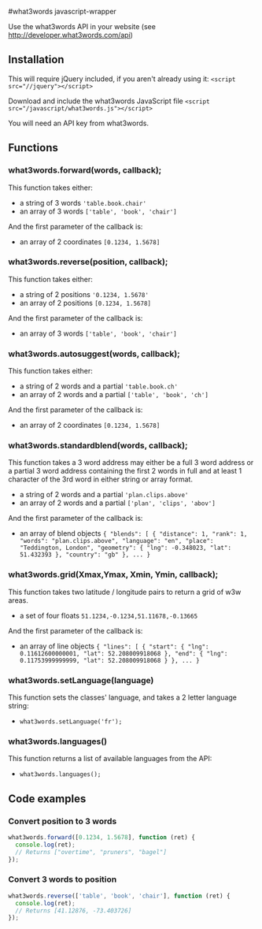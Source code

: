 #what3words javascript-wrapper

Use the what3words API in your website (see http://developer.what3words.com/api)


## Installation

This will require jQuery included, if you aren't already using it:
`<script src="//jquery"></script>`

Download and include the what3words JavaScript file
`<script src="/javascript/what3words.js"></script>`

You will need an API key from what3words.

## Functions

### what3words.forward(words, callback);
This function takes either:
- a string of 3 words `'table.book.chair'`
- an array of 3 words `['table', 'book', 'chair']`

And the first parameter of the callback is:
- an array of 2 coordinates `[0.1234, 1.5678]`

### what3words.reverse(position, callback);
This function takes either:
- a string of 2 positions `'0.1234, 1.5678'`
- an array of 2 positions `[0.1234, 1.5678]`

And the first parameter of the callback is:
- an array of 3 words `['table', 'book', 'chair']`

### what3words.autosuggest(words, callback);
This function takes either:
- a string of 2 words and a partial `'table.book.ch'`
- an array of 2 words and a partial `['table', 'book', 'ch']`

And the first parameter of the callback is:
- an array of 2 coordinates `[0.1234, 1.5678]`

### what3words.standardblend(words, callback);
This function takes a 3 word address may either be a full 3 word address or a partial 3 word address containing the first 2 words in full and at least 1 character of the 3rd word in either string or array format.
- a string of 2 words and a partial `'plan.clips.above'`
- an array of 2 words and a partial `['plan', 'clips', 'abov']`

And the first parameter of the callback is:
- an array of blend objects `{
  "blends": [
    {
      "distance": 1,
      "rank": 1,
      "words": "plan.clips.above",
      "language": "en",
      "place": "Teddington, London",
      "geometry": {
        "lng": -0.348023,
        "lat": 51.432393
      },
      "country": "gb"
    },
...
}`

### what3words.grid(Xmax,Ymax, Xmin, Ymin, callback);
This function takes two latitude / longitude pairs to return a grid of w3w areas.
- a set of four floats `51.1234,-0.1234,51.11678,-0.13665`

And the first parameter of the callback is:
- an array of line objects `{
  "lines": [
    {
      "start": {
        "lng": 0.11612600000001,
        "lat": 52.208009918068
      },
      "end": {
        "lng": 0.11753999999999,
        "lat": 52.208009918068
      }
    },
...
}`

### what3words.setLanguage(language)
This function sets the classes' language, and takes a 2 letter language string:
- `what3words.setLanguage('fr');`

### what3words.languages()
This function returns a list of available languages from the API:
- `what3words.languages();`

## Code examples

### Convert position to 3 words

```javascript
what3words.forward([0.1234, 1.5678], function (ret) {
  console.log(ret);
  // Returns ["overtime", "pruners", "bagel"]
});
```

### Convert 3 words to position

```javascript
what3words.reverse(['table', 'book', 'chair'], function (ret) {
  console.log(ret);
  // Returns [41.12876, -73.403726]
});
```
